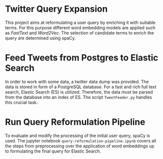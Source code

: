# Twitter Query Expansion

This project aims at reformulating a user query by enriching it with suitable terms. For this purpose different word embedding models are applied such as *FastText* and *Word2Vec*. The selection of candidate terms to enrich the query are determined using spaCy. 

# Feed Tweets from Postgres to Elastic Search
In order to work with some data, a twitter data dump was provided. The data is stored in form of a PostgreSQL database. For a fast and rich full text search, Elastic Search (ES) is utilized. Therefore, the data must be parsed from the database into an index of ES. The script `TweetFeeder.py` handles this crucial task. 

# Run Query Reformulation Pipeline
To evaluate and modify the processing of the initial user query, spaCy is used. The jupyter notebook `query-reformulation-pipeline.ipynb` covers all the steps from preprocessing over the application of word embeddings up to formulating the final query for Elastic Search.

